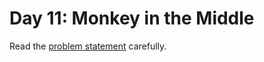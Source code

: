 # Day 11: Monkey in the Middle

Read the [problem statement](https://adventofcode.com/2022/day/11) carefully.
